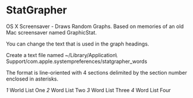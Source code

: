 StatGrapher
===========

OS X Screensaver - Draws Random Graphs. Based on memories of an old Mac screensaver named GraphicStat.

You can change the text that is used in the graph headings.

Create a text file named ~/Library/Application\ Support/com.apple.systempreferences/statgrapher_words

The format is line-oriented with 4 sections delimited by the section number enclosed in asterisks.

*1*
World
List
One
*2*
Word
List
Two
*3*
Word
List
Three
*4*
Word
List
Four
